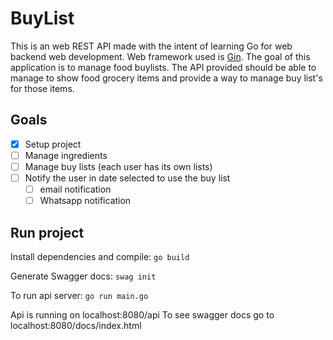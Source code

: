 # BuyList
This is an web REST API made with the intent of learning Go for web backend web development.
Web framework used is [Gin](https://gin-gonic.com/).
The goal of this application is to manage food buylists. The API provided should be able to
manage to show food grocery items and provide a way to manage buy list's for those items.


## Goals
- [X] Setup project
- [ ] Manage ingredients
- [ ] Manage buy lists (each user has its own lists)
- [ ] Notify the user in date selected to use the buy list
    - [ ] email notification
    - [ ] Whatsapp notification

## Run project
Install dependencies and compile:
`go build`

Generate Swagger docs:
`swag init`

To run api server:
`go run main.go`

Api is running on localhost:8080/api
To see swagger docs go to localhost:8080/docs/index.html